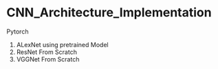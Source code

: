# CNN_Architecture_Implementation
Pytorch
1. ALexNet using pretrained Model
2. ResNet From Scratch
3. VGGNet From Scratch 
